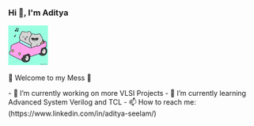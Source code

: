 <h3>Hi 👋, I'm Aditya</h3> 
  <img src="giphy.gif" width="80"/>
 <p>🌟 Welcome to my Mess 🌟</p>
- 🔭 I’m currently working on more VLSI Projects
- 🌱 I’m currently learning Advanced System Verilog and TCL
- 📫 How to reach me:(https://www.linkedin.com/in/aditya-seelam/)
